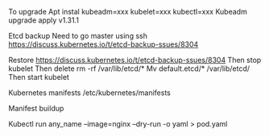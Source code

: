To upgrade 
Apt instal kubeadm=xxx kubelet=xxx kubectl=xxx
Kubeadm upgrade apply v1.31.1


Etcd backup
 Need to go master using ssh
https://discuss.kubernetes.io/t/etcd-backup-ssues/8304


Restore
https://discuss.kubernetes.io/t/etcd-backup-ssues/8304
Then stop kubelet
Then delete  rm -rf /var/lib/etcd/*
Mv default.etcd/* /var/lib/etcd/
Then start kubelet


Kubernetes manifests
/etc/kubernetes/manifests


Manifest buildup

Kubectl run any_name –image=nginx –dry-run -o yaml > pod.yaml
